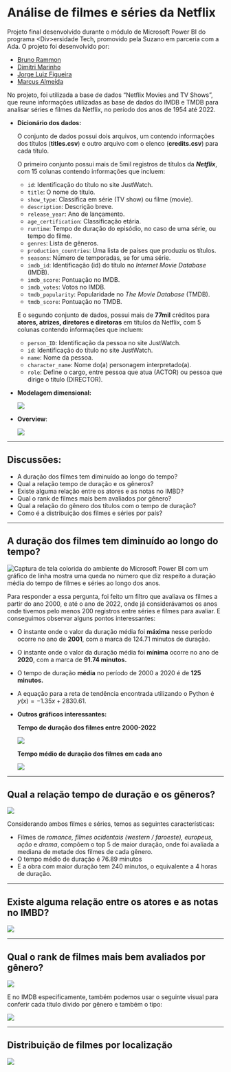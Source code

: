 # Análise de filmes e séries da Netflix

Projeto final desenvolvido durante o módulo de Microsoft Power BI do programa \<Div\>ersidade Tech, promovido pela Suzano em parceria com a Ada. O projeto foi desenvolvido por:

- [Bruno Rammon](https://www.linkedin.com/in/bruno-r-s-souza/)
- [Dimitri Marinho](https://www.linkedin.com/in/dimitrimarinho/)
- [Jorge Luiz Figueira](https://www.linkedin.com/in/jorgeluizfigueira/)
- [Marcus Almeida](https://www.linkedin.com/in/marcus-vinicius-de-souza-almeida/)

No projeto, foi utilizada a base de dados “Netflix Movies and TV Shows”, que reune informações utilizadas as base de dados do IMDB e TMDB para analisar séries e filmes da Netflix, no período dos anos de 1954 até 2022.

- **Dicionário dos dados:**
    
    O conjunto de dados possui dois arquivos, um contendo informações dos títulos (**titles.csv**) e outro arquivo com o elenco (**credits.csv**) para cada título. 
    
    O primeiro conjunto possui mais de 5mil registros de títulos da ***Netflix***, com 15 colunas contendo informações que incluem:
    
    - `id`: Identificação do título no site JustWatch.
    - `title`: O nome do título.
    - `show_type`: Classifica em série (TV show) ou filme (movie).
    - `description`: Descrição breve.
    - `release_year`: Ano de lançamento.
    - `age_certification`: Classificação etária.
    - `runtime`: Tempo de duração do episódio, no caso de uma série, ou tempo do filme.
    - `genres`: Lista de gêneros.
    - `production_countries`: Uma lista de países que produziu os títulos.
    - `seasons`: Número de temporadas, se for uma série.
    - `imdb_id`: Identificação (id) do título no *Internet Movie Database* (IMDB).
    - `imdb_score`: Pontuação no IMDB.
    - `imdb_votes`: Votos no IMDB.
    - `tmdb_popularity`: Popularidade no *The Movie Database* (TMDB).
    - `tmdb_score`: Pontuação no TMDB.
    
    E o segundo conjunto de dados, possui mais de **77mil** créditos para **atores, atrizes, diretores e diretoras** em títulos da Netflix, com 5 colunas contendo informações que incluem:
    
    - `person_ID`: Identificação da pessoa no site JustWatch.
    - `id`: Identificação do título no site JustWatch.
    - `name`: Nome da pessoa.
    - `character_name`: Nome do(a) personagem interpretado(a).
    - `role`: Define o cargo, entre pessoa que atua (ACTOR) ou pessoa que dirige o título (DIRECTOR).
    

- **Modelagem dimensional:**
    
    ![](https://i.imgur.com/og1q3uq.png)
    

- **Overview**:
    
    ![](https://i.imgur.com/Ci8ssAp.png)
    

---

## Discussões:

- A duração dos filmes tem diminuído ao longo do tempo?
- Qual a relação tempo de duração e os gêneros?
- Existe alguma relação entre os atores e as notas no IMBD?
- Qual o rank de filmes mais bem avaliados por gênero?
- Qual a relação do gênero dos títulos com o tempo de duração?
- Como é a distribuição dos filmes e séries por país?

---

## **A duração dos filmes tem diminuído ao longo do tempo?**

![Captura de tela colorida do ambiente do Microsoft Power BI com um gráfico de linha mostra uma queda no número que diz respeito a duração média do tempo de filmes e séries ao longo dos anos.](https://i.imgur.com/7o81H2U.png)

Para responder a essa pergunta, foi feito um filtro que avaliava os filmes a partir do ano 2000, e até o ano de 2022, onde já considerávamos os anos onde tivemos pelo menos 200 registros entre séries e filmes para avaliar. E conseguimos observar alguns pontos interessantes:

- O instante onde o valor da duração média foi **máxima** nesse período ocorre no ano de **2001**, com a marca de 124.71 minutos de duração.
- O instante onde o valor da duração média foi **mínima** ocorre no ano de **2020**, com a marca de **91.74 minutos.**
- O tempo de duração **média** no período de 2000 a 2020 é de **125 minutos.**
- A equação para a reta de tendência encontrada utilizando o Python é $y(x) = -1.35x + 2830.61$.

- **Outros gráficos interessantes:**
    
    
    **Tempo de duração dos filmes entre 2000-2022**
    
    ![](https://i.imgur.com/KfnoDZg.png)
    
    **Tempo médio de duração dos filmes em cada ano**
    
    ![](https://i.imgur.com/ZWCgxxl.png)
    

---

## **Qual a relação tempo de duração e os gêneros?**

![](https://i.imgur.com/J9xokUr.png)

Considerando ambos filmes e séries, temos as seguintes características:

- Filmes de *romance, filmes ocidentais (western / faroeste), europeus, ação* e *drama*, compõem o top 5 de maior duração, onde foi avaliada a mediana de metade dos filmes de cada gênero.
- O tempo médio de duração é 76.89 minutos
- E a obra com maior duração tem 240 minutos, o equivalente a 4 horas de duração.

---

## **Existe alguma relação entre os atores e as notas no IMBD?**

![](https://i.imgur.com/FHJNe5Q.png)

---

## **Qual o rank de filmes mais bem avaliados por gênero?**

![](https://i.imgur.com/jbVgCfT.png)

E no IMDB especificamente, também podemos usar o seguinte visual para conferir cada título divido por gênero e também o tipo:

![](https://i.imgur.com/Olq1Tbj.png)

---

## **Distribuição de filmes por localização**

![](https://i.imgur.com/qRk6A9M.png)
